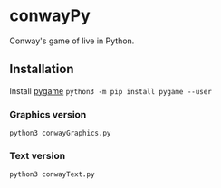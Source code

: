 # conwayPy
Conway's game of live in Python.

## Installation
Install [pygame](http://www.pygame.org/wiki/GettingStarted#Pygame%20Installation)
`python3 -m pip install pygame --user`

### Graphics version

`python3 conwayGraphics.py`

### Text version

`python3 conwayText.py`
